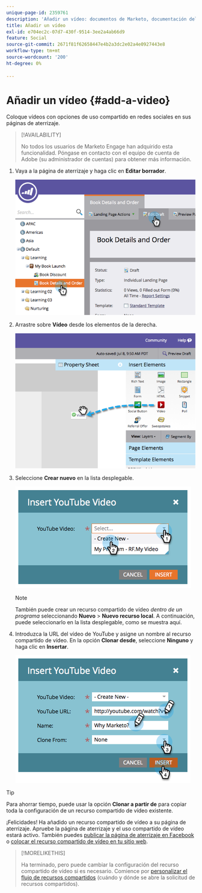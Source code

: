 ```yaml
---
unique-page-id: 2359761
description: 'Añadir un vídeo: documentos de Marketo, documentación del producto'
title: Añadir un vídeo
exl-id: e704ec2c-07d7-430f-9514-3ee2a4ab66d9
feature: Social
source-git-commit: 2671f81f62658447e4b2a3dc2e02a4e0927443e8
workflow-type: tm+mt
source-wordcount: '200'
ht-degree: 0%

---
```


# Añadir un vídeo {#add-a-video}

Coloque vídeos con opciones de uso compartido en redes sociales en sus páginas de aterrizaje.

>[!AVAILABILITY]
>
>No todos los usuarios de Marketo Engage han adquirido esta funcionalidad. Póngase en contacto con el equipo de cuenta de Adobe (su administrador de cuentas) para obtener más información.

1. Vaya a la página de aterrizaje y haga clic en **Editar borrador**.

   ![](assets/image2014-9-23-16-3a49-3a49.png)

1. Arrastre sobre **Vídeo** desde los elementos de la derecha.

   ![](assets/image2014-9-23-16-3a51-3a0.png)

1. Seleccione **Crear nuevo** en la lista desplegable.

   ![](assets/image2014-9-23-16-3a51-3a11.png)

   >[!NOTE]
   >
   >También puede crear un recurso compartido de vídeo _dentro de un programa_ seleccionando **Nuevo** > **Nuevo recurso local**. A continuación, puede seleccionarlo en la lista desplegable, como se muestra aquí.

1. Introduzca la URL del vídeo de YouTube y asigne un nombre al recurso compartido de vídeo. En la opción **Clonar desde**, seleccione **Ninguno** y haga clic en **Insertar**.

   ![](assets/image2014-9-23-16-3a51-3a32.png)

>[!TIP]
>
>Para ahorrar tiempo, puede usar la opción **Clonar a partir de** para copiar toda la configuración de un recurso compartido de vídeo existente.

¡Felicidades! Ha añadido un recurso compartido de vídeo a su página de aterrizaje. Apruebe la página de aterrizaje y el uso compartido de vídeo estará activo. También puedes [publicar la página de aterrizaje en Facebook](/help/marketo/product-docs/demand-generation/facebook/publish-landing-pages-to-facebook.md) o [colocar el recurso compartido de vídeo en tu sitio web](/help/marketo/product-docs/demand-generation/social/configuring-social-actions/customize-video-share-flow.md).

>[!MORELIKETHIS]
>
>Ha terminado, pero puede cambiar la configuración del recurso compartido de vídeo si es necesario. Comience por [personalizar el flujo de recursos compartidos](/help/marketo/product-docs/demand-generation/social/configuring-social-actions/customize-video-share-flow.md) (cuándo y dónde se abre la solicitud de recursos compartidos).
